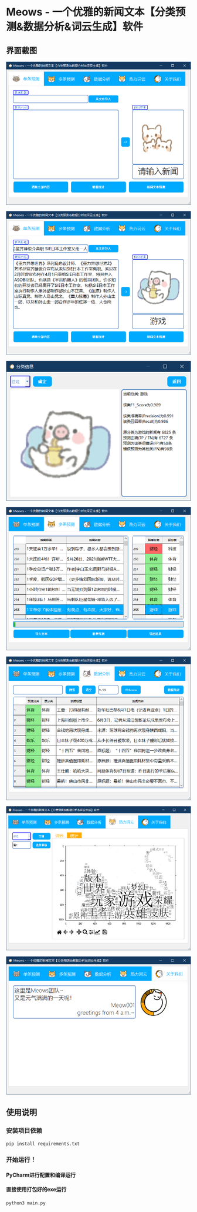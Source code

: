 # Meows - 一个优雅的新闻文本【分类预测&数据分析&词云生成】软件

## 界面截图

![单条预测](./resources/sample/单条预测.png)



![单条预测-游戏](./resources/sample/单条预测-游戏.png)

![数据统计-游戏](./resources/sample/数据统计-游戏.png)

![多条预测](./resources/sample/多条预测.png)

![数据分析](./resources/sample/数据分析.png)



![热力词云](./resources/sample/热力词云.png)

![关于我们](./resources/sample/关于我们.png)

## 使用说明

### 安装项目依赖

```shell
pip install requirements.txt
```

### 开始运行！

#### PyCharm进行配置和编译运行

#### 直接使用打包好的exe运行

```shell
python3 main.py
```

